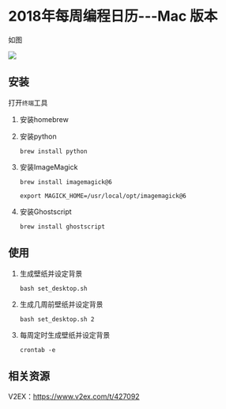 # 2018年每周编程日历---Mac 版本

如图

![](./data/code\_calendar\_wallpaper\_06.jpg)

## 安装

打开`终端`工具

1. 安装homebrew

2. 安装python

      `brew install python`

3. 安装ImageMagick

      `brew install imagemagick@6`

      `export MAGICK_HOME=/usr/local/opt/imagemagick@6`

4. 安装Ghostscript

      `brew install ghostscript`

## 使用

1. 生成壁纸并设定背景

      `bash set_desktop.sh`

      

2. 生成几周前壁纸并设定背景

      `bash set_desktop.sh 2`

      

3. 每周定时生成壁纸并设定背景

      `crontab -e`
      

## 相关资源

V2EX：https://www.v2ex.com/t/427092
